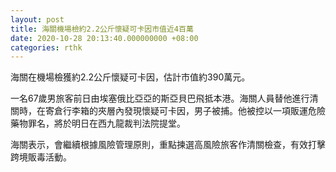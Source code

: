 ```yaml
---
layout: post
title: 海關機場檢約2.2公斤懷疑可卡因市值近4百萬
date: 2020-10-28 20:13:40.000000000 +08:00
categories: rthk
---
```


海關在機場檢獲約2.2公斤懷疑可卡因，估計市值約390萬元。

一名67歲男旅客前日由埃塞俄比亞亞的斯亞貝巴飛抵本港。海關人員替他進行清關時，在寄倉行李箱的夾層內發現懷疑可卡因，男子被捕。他被控以一項販運危險藥物罪名，將於明日在西九龍裁判法院提堂。

海關表示，會繼續根據風險管理原則，重點揀選高風險旅客作清關檢查，有效打擊跨境販毒活動。
